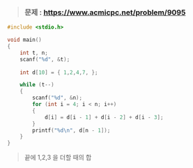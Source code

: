 >### 문제 : https://www.acmicpc.net/problem/9095
````c
#include <stdio.h>

void main()
{
	int t, n;
	scanf("%d", &t);
	
	int d[10] = { 1,2,4,7, };

	while (t--)
	{
		scanf("%d", &n);
		for (int i = 4; i < n; i++)
		{
			d[i] = d[i - 1] + d[i - 2] + d[i - 3];
		}
		printf("%d\n", d[n - 1]);
	}
}
````
>끝에 1,2,3 을 더할 때의 합